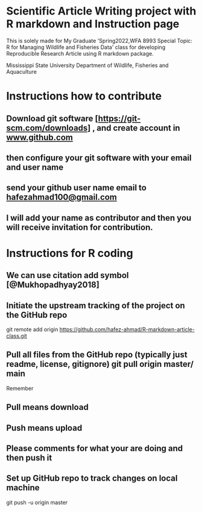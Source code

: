 # Scientific Article Writing project with R markdown and Instruction page

This is solely made for My Graduate 'Spring2022,WFA 8993 Special Topic: R for Managing Wildlife and Fisheries Data' class for developing Reproducible Research Article using R markdown package.

Mississippi State University
Department of Wildlife, Fisheries and Aquaculture

# Instructions how to contribute 
## Download git software [https://git-scm.com/downloads] , and create account in www.github.com
## then configure your git software with your email and user name
## send your github user name email to hafezahmad100@gmail.com  
## I will add your name as contributor and then you will receive invitation for contribution.

# Instructions for R coding 

## We can use citation add symbol [@Mukhopadhyay2018] 

## Initiate the upstream tracking of the project on the GitHub repo 

git remote add origin <https://github.com/hafez-ahmad/R-markdown-article-class.git>

## Pull all files from the GitHub repo (typically just readme, license, gitignore) git pull origin master/ main

Remember 
## Pull means download 
## Push means upload
## Please comments for what your are doing and then push it

## Set up GitHub repo to track changes on local machine 
git push -u origin master